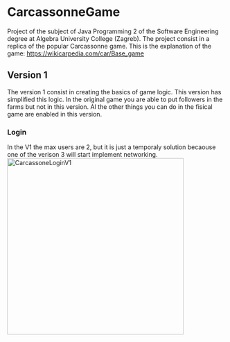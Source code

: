 # CarcassonneGame
Project of the subject of Java Programming 2 of the Software Engineering degree at Algebra University College (Zagreb). The project consist in a  replica of the popular Carcassonne game.
This is the explanation of the game: https://wikicarpedia.com/car/Base_game
## Version 1
The version 1 consist in creating the basics of game logic. This version has simplified this logic. In the original game you are able to put followers in the farms but not in this version. Al the other things you can do in the fisical game are enabled in this version.
### Login
In the V1 the max users are 2, but it is just a temporaly solution becaouse one of the verison 3 will start implement networking.
<img width="407" alt="CarcassoneLoginV1" src="https://github.com/MrCharlesSG/CarcassonneGame/assets/94635721/cc5c9321-7326-4ed9-8cb4-0a4bf72b7d19">

